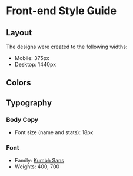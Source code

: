 # Front-end Style Guide

## Layout

The designs were created to the following widths:

- Mobile: 375px
- Desktop: 1440px

## Colors


## Typography

### Body Copy

- Font size (name and stats): 18px

### Font

- Family: [Kumbh Sans](https://fonts.google.com/specimen/Kumbh+Sans)
- Weights: 400, 700
